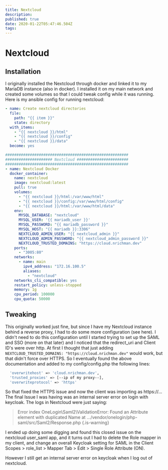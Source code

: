 ```yaml
---
title: Nextcloud
description: 
published: true
date: 2020-01-22T05:47:46.504Z
tags: 
---
```


# Nextcloud

## Installation

I originally installed the Nextcloud through docker and linked it to my MariaDB instance (also in docker).  I installed it on my main network and created some volumes so that I could tweak config while it was running.  Here is my ansible config for running nextcloud:

```yaml
- name: Create nextcloud directories
  file:
    path: "{{ item }}"
    state: directory
  with_items:
    - "{{ nextcloud }}/html"
    - "{{ nextcloud }}/config"
    - "{{ nextcloud }}/data"
  become: yes

#######################################################
##################### Nextcloud #######################
#######################################################
- name: Nextcloud Docker
  docker_container:
    name: nextcloud
    image: nextcloud:latest
    pull: true
    volumes:
	  - "{{ nextcloud }}/html:/var/www/html"
      - "{{ nextcloud }}/config:/var/www/html/config"
      - "{{ nextcloud }}/html:/var/www/html/data"
    env:
      MYSQL_DATABASE: "nextcloud"
      MYSQL_USER: '{{ mariadb_user }}'
      MYSQL_PASSWORD: "{{ mariadb_password }}"
      MYSQL_HOST: "{{ mariadb }}:3306"
      NEXTCLOUD_ADMIN_USER: "{{ nextcloud_admin }}"
      NEXTCLOUD_ADMIN_PASSWORD: "{{ nextcloud_admin_password }}"
      NEXTCLOUD_TRUSTED_DOMAINS: "https://cloud.nrichman.dev"
    ports:
      - "3005:80"
    networks:
      - name: main
        ipv4_address: "172.16.100.5"
        aliases:
          - "nextcloud"
    networks_cli_compatible: yes
    restart_policy: unless-stopped
    memory: 1g
    cpu_period: 100000
    cpu_quota: 50000
```

## Tweaking
This originally worked just fine, but since I have my Nextcloud instance behind a reverse proxy, I had to do some more configuration (see here).  I didn't need to do this configuration until I started trying to set up the SAML and SSO (more on that later) and I noticed that the redirect_uri and Client ID's were over http.  At first I thought that just adding `NEXTCLOUD_TRUSTED_DOMAINS: "https://cloud.nrichman.dev"` would work, but that didn't force over HTTPS.  So I eventually found the above documentation and added to my config/config.php the following lines:

```bash
  'overwritehost' => 'cloud.nrichman.dev',
  'trusted_proxies' => [--ip of my proxy--],
  'overwriteprotocol' => 'https'
```
So that fixed the HTTPS issue and now the client was importing as https://...  The final Issue I was having was an internal server error on login with keycloak.  The logs in Nextcloud were just saying:

> Error index OneLogin\Saml2\ValidationError: Found an Attribute element with duplicated Name at 
> .../vendor/onelogin/php-saml/src/Saml2/Response.php
{.is-warning}

I ended up doing some digging and found this closed issue on the nextcloud user_saml app, and it turns out I had to delete the Role mapper in my client, and change an overall Keycloak setting for SAML in the Client Scopes > role_list > Mapper Tab > Edit > Single Role Attribute (ON).

However I still get an internal server error on keycloak when I log out of nextcloud.